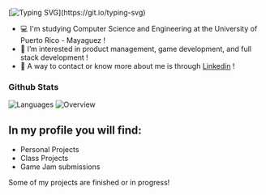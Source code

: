 [![Typing SVG](https://readme-typing-svg.demolab.com?duration=3000&font=&pause=500&color=308fc2&center=true&vCenter=true&multiline=true&width=435&height=100&lines=Hello+there!;My+name+is+Nathalie+Castro;Welcome+to+my+profile!)](https://git.io/typing-svg)
- 💻 I'm studying Computer Science and Engineering at the University of Puerto Rico - Mayaguez !
- 🙂 I’m interested in product management, game development, and full stack development !
- 👋 A way to contact or know more about me is through [Linkedin](https://www.linkedin.com/in/nathalie-m-castro-mojica/) !

### Github Stats
![Languages](https://github.com/nathaliecstro/github-stats-transparent/blob/output/generated/languages.svg) ![Overview](https://github.com/nathaliecstro/github-stats-transparent/blob/output/generated/overview.svg)

## In my profile you will find:
- Personal Projects
- Class Projects
- Game Jam submissions

Some of my projects are finished or in progress!
<!--
**nathaliecstro/nathaliecstro** is a ✨ _special_ ✨ repository because its `README.md` (this file) appears on your GitHub profile.
-->
